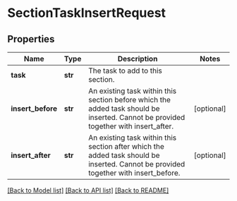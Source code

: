 # SectionTaskInsertRequest

## Properties
Name | Type | Description | Notes
------------ | ------------- | ------------- | -------------
**task** | **str** | The task to add to this section. | 
**insert_before** | **str** | An existing task within this section before which the added task should be inserted. Cannot be provided together with insert_after. | [optional] 
**insert_after** | **str** | An existing task within this section after which the added task should be inserted. Cannot be provided together with insert_before. | [optional] 

[[Back to Model list]](../README.md#documentation-for-models) [[Back to API list]](../README.md#documentation-for-api-endpoints) [[Back to README]](../README.md)

